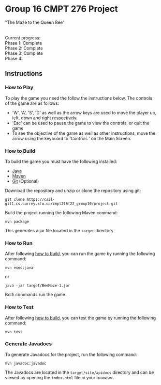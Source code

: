 # Group 16 CMPT 276 Project

"The Maze to the Queen Bee" <br>
<br>
<br>
Current progress: <br>
Phase 1: Complete <br>
Phase 2: Complete <br>
Phase 3: Complete <br>
Phase 4:  <br>

## Instructions

### How to Play

To play the game you need the follow the instructions below. The controls of the game are as follows:

- 'W', 'A', 'S', 'D' as well as the arrow keys are used to move the player up, left, down and right respectively.
- 'Esc' can be used to pause the game to view the controls, or quit the game
- To see the objective of the game as well as other instructions, move the arrow using the keyboard to 'Controls ' on the Main Screen.

### How to Build

To build the game you must have the following installed:

- [Java](https://www.java.com/en/)
- [Maven](https://maven.apache.org/) 
- [Git](https://git-scm.com/) (Optional)

Download the repository and unzip or clone the repository using git:

`git clone https://csil-git1.cs.surrey.sfu.ca/cmpt276f22_group16/project.git`

Build the project running the following Maven command:

`mvn package`

This generates a jar file located in the `target` directory

### How to Run

After following [how to build](#how-to-build), you can run the game by running the following command:

`mvn exec:java` 

or 

`java -jar target/BeeMaze-1.jar`

Both commands run the game.

### How to Test

After following [how to build](#how-to-build), you can test the game by running
the following command:

`mvn test`

### Generate Javadocs

To generate Javadocs for the project, run the following command:

`mvn javadoc:javadoc`

The Javadocs are located in the `target/site/apidocs` directory and can be viewed
by opening the `index.html` file in your browser.
